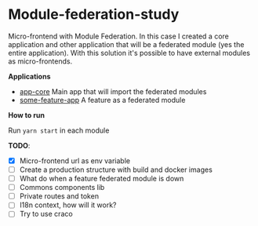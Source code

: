 # Module-federation-study

Micro-frontend with Module Federation. In this case I created a core application and other application that will be a 
federated module (yes the entire application). With this solution it's possible to have external modules as micro-frontends.

**Applications**

- [app-core](https://github.com/gabrielburich/module-federation-study/tree/main/app-core) Main app that will import the federated modules
- [some-feature-app](https://github.com/gabrielburich/module-federation-study/tree/main/some-feature-app) A feature as a federated module

**How to run**

Run `yarn start` in each module

**TODO**:

- [x] Micro-frontend url as env variable
- [ ] Create a production structure with build and docker images
- [ ] What do when a feature federated module is down
- [ ] Commons components lib
- [ ] Private routes and token
- [ ] I18n context, how will it work?
- [ ] Try to use craco
